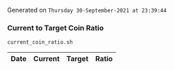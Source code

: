 Generated on `Thursday 30-September-2021 at 23:39:44`

### Current to Target Coin Ratio
`current_coin_ratio.sh`

Date|Current|Target|Ratio
---|---|---|---
